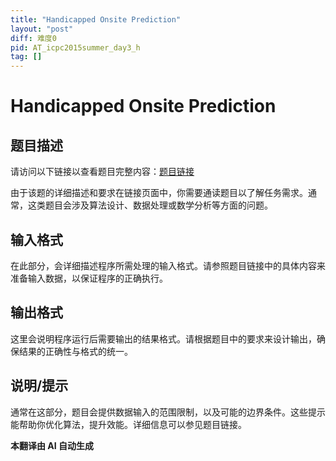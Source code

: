 ```yaml
---
title: "Handicapped Onsite Prediction"
layout: "post"
diff: 难度0
pid: AT_icpc2015summer_day3_h
tag: []
---
```


# Handicapped Onsite Prediction

## 题目描述

请访问以下链接以查看题目完整内容：[题目链接](https://atcoder.jp/contests/jag2015summer-day3/tasks/icpc2015summer_day3_h)

由于该题的详细描述和要求在链接页面中，你需要通读题目以了解任务需求。通常，这类题目会涉及算法设计、数据处理或数学分析等方面的问题。

## 输入格式

在此部分，会详细描述程序所需处理的输入格式。请参照题目链接中的具体内容来准备输入数据，以保证程序的正确执行。

## 输出格式

这里会说明程序运行后需要输出的结果格式。请根据题目中的要求来设计输出，确保结果的正确性与格式的统一。

## 说明/提示

通常在这部分，题目会提供数据输入的范围限制，以及可能的边界条件。这些提示能帮助你优化算法，提升效能。详细信息可以参见题目链接。

 **本翻译由 AI 自动生成**

